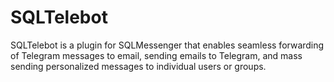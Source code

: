 # SQLTelebot
SQLTelebot is a plugin for SQLMessenger that enables seamless forwarding of Telegram messages to email, sending emails to Telegram, and mass sending personalized messages to individual users or groups.
